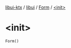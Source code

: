 [libui-ktx](../../index.md) / [libui](../index.md) / [Form](index.md) / [&lt;init&gt;](./-init-.md)

# &lt;init&gt;

`Form()`